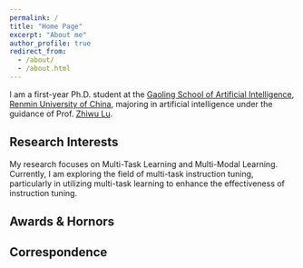 ```yaml
---
permalink: /
title: "Home Page"
excerpt: "About me"
author_profile: true
redirect_from: 
  - /about/
  - /about.html
---
```


I am a first-year Ph.D. student at the [Gaoling School of Artificial Intelligence](http://ai.ruc.edu.cn/), [Renmin University of China](https://www.ruc.edu.cn/), majoring in artificial intelligence under the guidance of Prof. [Zhiwu Lu](https://gsai.ruc.edu.cn/luzhiwu). 

## Research Interests
My research focuses on Multi-Task Learning and Multi-Modal Learning. Currently, I am exploring the field of multi-task instruction tuning, particularly in utilizing multi-task learning to enhance the effectiveness of instruction tuning.

## Awards & Hornors

## Correspondence
